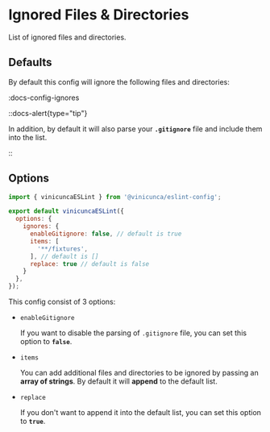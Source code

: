 # Ignored Files & Directories

List of ignored files and directories.

## Defaults

By default this config will ignore the following files and directories:

:docs-config-ignores

::docs-alert{type="tip"}

In addition, by default it will also parse your **`.gitignore`** file and include them into the list.

::


## Options

```js [eslint.config.js]
import { vinicuncaESLint } from '@vinicunca/eslint-config';

export default vinicuncaESLint({
  options: {
    ignores: {
      enableGitignore: false, // default is true
      items: [
        '**/fixtures',
      ], // default is []
      replace: true // default is false
    }
  },
});
```


This config consist of 3 options:

- `enableGitignore`
  
  If you want to disable the parsing of `.gitignore` file, you can set this option to **`false`**.

- `items`

  You can add additional files and directories to be ignored by passing an **array of strings**. By default it will **append** to the default list.

- `replace`

  If you don't want to append it into the default list, you can set this option to **`true`**.
